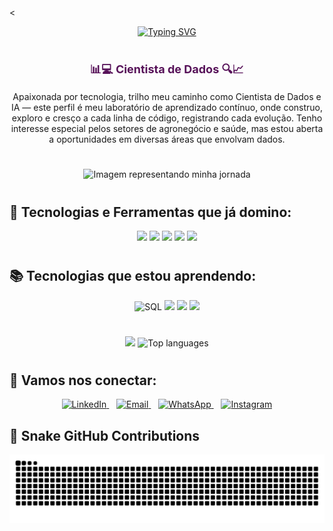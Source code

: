 <<div align="center">
  <a href="https://git.io/typing-svg">
    <img src="https://readme-typing-svg.demolab.com?font=Fira+Code&weight=500&size=22&pause=1000&color=8A2BE2&center=true&vCenter=true&random=false&width=524&lines=%E2%8A%B9+Oi,+sou+Ester,+seja+bem-vindo!+%CB%99%E1%B5%95%CB%99+%E2%8A%B9+" alt="Typing SVG">
  </a>
</div>

#

<p align="center" style="font-size:18px">
  <span style="color:#571259"><strong>📊💻 Cientista de Dados 🔍📈</strong></span>
</p>

<p align="center">
Apaixonada por tecnologia, trilho meu caminho como Cientista de Dados e IA — este perfil é meu laboratório de aprendizado contínuo, onde construo, exploro e cresço a cada linha de código, registrando cada evolução. Tenho interesse especial pelos setores de agronegócio e saúde, mas estou aberta a oportunidades em diversas áreas que envolvam dados.
</p>

#

<div align="center">
  <img src="https://i.postimg.cc/QNyBvzCT/Mulher-no-escrit-rio-moderno-de-dia-1.png" height="200px" alt="Imagem representando minha jornada" />
</div>

#

## 🚀 Tecnologias e Ferramentas que já domino:

<div align="center">
  <img src="https://cdn.jsdelivr.net/gh/devicons/devicon/icons/python/python-original.svg" width="40" />
  <img src="https://cdn.jsdelivr.net/gh/devicons/devicon/icons/git/git-original.svg" width="40" />
  <img src="https://cdn.jsdelivr.net/gh/devicons/devicon/icons/github/github-original.svg" width="40" />
  <img src="https://img.shields.io/badge/Power%20BI-F2C811?style=for-the-badge&logo=powerbi&logoColor=000" />
  <img src="https://img.shields.io/badge/Excel-217346?style=for-the-badge&logo=microsoft-excel&logoColor=white" />
</div>

#

## 📚 Tecnologias que estou aprendendo:
<div align="center">
  <img src="https://cdn.jsdelivr.net/gh/devicons/devicon/icons/mysql/mysql-original.svg" width="40" title="SQL" />
  <img src="https://cdn.jsdelivr.net/gh/devicons/devicon/icons/numpy/numpy-original.svg" width="40" />
  <img src="https://cdn.jsdelivr.net/gh/devicons/devicon/icons/pandas/pandas-original.svg" width="40" />
  <img src="https://img.shields.io/badge/Estat%C3%ADstica-40464F?style=for-the-badge&logo=chartdotjs&logoColor=white" />
</div>

#

<div align="center">
  <img src="https://github-readme-stats.vercel.app/api?username=ester-fernandes&hide_title=false&hide_rank=false&show_icons=true&include_all_commits=true&count_private=true&theme=midnight-purple&locale=pt-br&hide_border=false" height="150" />

  <img src="https://github-readme-stats.vercel.app/api/top-langs?username=ester-fernandes&locale=pt-br&hide_title=false&layout=compact&card_width=320&langs_count=5&theme=midnight-purple&hide_border=false" height="150" alt="Top languages" />
</div>

#

## 🔗 Vamos nos conectar:

<div align="center">
  <a href="https://www.linkedin.com/in/esterfb-brito/" target="_blank">
    <img src="https://cdn.jsdelivr.net/gh/devicons/devicon/icons/linkedin/linkedin-original.svg" width="40" alt="LinkedIn" />
  </a>&nbsp;&nbsp;
  <a href="mailto:esterfbbrito@outlook.com" target="_blank">
    <img src="https://img.icons8.com/fluency/48/gmail-new.png" width="40" alt="Email" />
  </a>&nbsp;&nbsp;
  <a href="https://wa.me/55992622703?text=Ol%C3%A1,tudo%20bem?" target="_blank">
    <img src="https://img.icons8.com/color/48/whatsapp--v1.png" width="40" alt="WhatsApp" />
  </a>&nbsp;&nbsp;
  <a href="https://www.instagram.com/ester.data/" target="_blank">
    <img src="https://img.icons8.com/fluency/48/instagram-new.png" width="40" alt="Instagram" />
  </a>
</div>

## 🐍 Snake GitHub Contributions

![snake gif](https://github.com/ester-fernandes/ester-fernandes/blob/output/github-contribution-grid-snake.svg)

